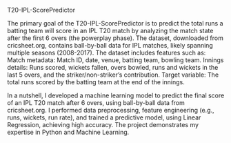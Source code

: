 T20-IPL-ScorePredictor

The primary goal of the T20-IPL-ScorePredictor is to predict the total runs a batting team will score in an IPL T20 match by analyzing the match state after the first 6 overs (the powerplay phase).
The dataset, downloaded from cricsheet.org, contains ball-by-ball data for IPL matches, likely spanning multiple seasons  (2008-2017). The dataset includes features such as:
Match metadata: Match ID, date, venue, batting team, bowling team.
Innings details: Runs scored, wickets fallen, overs bowled, runs and wickets in the last 5 overs, and the striker/non-striker’s contribution.
Target variable: The total runs scored by the batting team at the end of the innings.

In a nutshell, I developed a machine learning model to predict the final score of an IPL T20 match after 6 overs, using ball-by-ball data from cricsheet.org.
I performed data preprocessing, feature engineering (e.g., runs, wickets, run rate), and trained a predictive model, using Linear Regression, achieving high accuracy. 
The project demonstrates my expertise in Python and Machine Learning.
